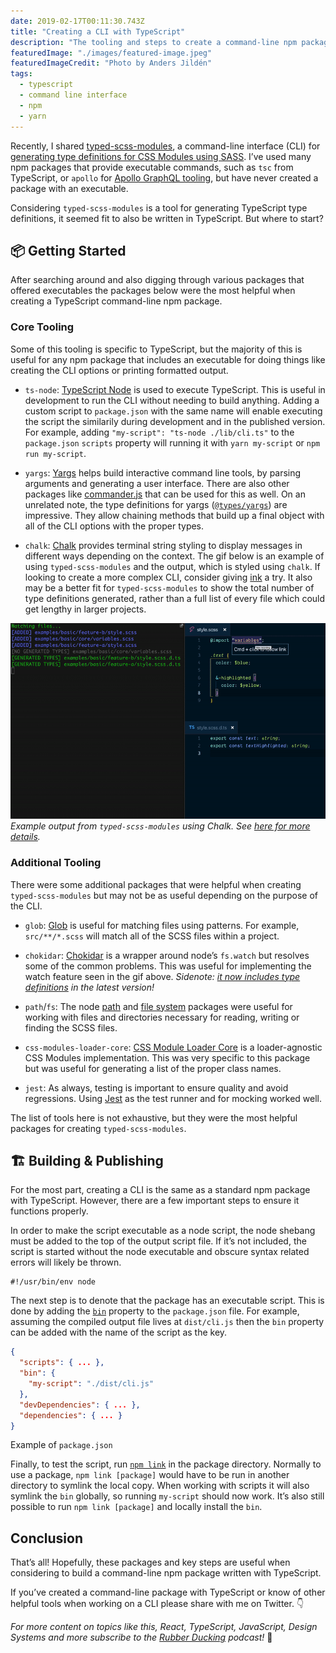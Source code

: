 ```yaml
---
date: 2019-02-17T00:11:30.743Z
title: "Creating a CLI with TypeScript"
description: "The tooling and steps to create a command-line npm package written in TypeScript."
featuredImage: "./images/featured-image.jpeg"
featuredImageCredit: "Photo by Anders Jildén"
tags:
  - typescript
  - command line interface
  - npm
  - yarn
---
```


Recently, I shared [typed-scss-modules](https://github.com/skovy/typed-scss-modules), a command-line interface (CLI) for [generating type definitions for CSS Modules using SASS](/generating-typescript-definitions-for-css-modules-using-sass). I’ve used many npm packages that provide executable commands, such as `tsc` from TypeScript, or `apollo` for [Apollo GraphQL tooling](https://github.com/apollographql/apollo-tooling), but have never created a package with an executable.

Considering `typed-scss-modules` is a tool for generating TypeScript type definitions, it seemed fit to also be written in TypeScript. But where to start?

## 📦 Getting Started

After searching around and also digging through various packages that offered executables the packages below were the most helpful when creating a TypeScript command-line npm package.

### Core Tooling

Some of this tooling is specific to TypeScript, but the majority of this is useful for any npm package that includes an executable for doing things like creating the CLI options or printing formatted output.

* `ts-node`: [TypeScript Node](https://github.com/TypeStrong/ts-node) is used to execute TypeScript. This is useful in development to run the CLI without needing to build anything. Adding a custom script to `package.json` with the same name will enable executing the script the similarily during development and in the published version. For example, adding `"my-script": "ts-node ./lib/cli.ts"` to the `package.json` `scripts` property will running it with `yarn my-script` or `npm run my-script`.

* `yargs`: [Yargs](http://yargs.js.org/) helps build interactive command line tools, by parsing arguments and generating a user interface. There are also other packages like [commander.js](https://github.com/tj/commander.js) that can be used for this as well. On an unrelated note, the type definitions for yargs ([`@types/yargs`](https://www.npmjs.com/package/@types/yargs)) are impressive. They allow chaining methods that build up a final object with all of the CLI options with the proper types.

* `chalk`: [Chalk](https://github.com/chalk/chalk) provides terminal string styling to display messages in different ways depending on the context. The gif below is an example of using `typed-scss-modules` and the output, which is styled using `chalk`. If looking to create a more complex CLI, consider giving [ink](https://github.com/vadimdemedes/ink/tree/next) a try. It also may be a better fit for `typed-scss-modules` to show the total number of type definitions generated, rather than a full list of every file which could get lengthy in larger projects.

![Example output from typed-scss-modules](./images/typed-scss-modules-output.gif)
<span class="image-caption">
*Example output from `typed-scss-modules` using Chalk. See [here for more details](/generating-typescript-definitions-for-css-modules-using-sass).*
</span>

### Additional Tooling

There were some additional packages that were helpful when creating `typed-scss-modules` but may not be as useful depending on the purpose of the CLI.

* `glob`: [Glob](https://github.com/isaacs/node-glob) is useful for matching files using patterns. For example, `src/**/*.scss` will match all of the SCSS files within a project.

* `chokidar`: [Chokidar](https://github.com/paulmillr/chokidar) is a wrapper around node’s `fs.watch` but resolves some of the common problems. This was useful for implementing the watch feature seen in the gif above. *Sidenote: [it now includes type definitions](https://github.com/paulmillr/chokidar/pull/801) in the latest version!*

* `path`/`fs`: The node [path](https://nodejs.org/api/path.html) and [file system](https://nodejs.org/api/fs.html) packages were useful for working with files and directories necessary for reading, writing or finding the SCSS files.

* `css-modules-loader-core`: [CSS Module Loader Core](https://github.com/css-modules/css-modules-loader-core) is a loader-agnostic CSS Modules implementation. This was very specific to this package but was useful for generating a list of the proper class names.

* `jest`: As always, testing is important to ensure quality and avoid regressions. Using [Jest](https://jestjs.io/) as the test runner and for mocking worked well.

The list of tools here is not exhaustive, but they were the most helpful packages for creating `typed-scss-modules`.

## 🏗 Building & Publishing

For the most part, creating a CLI is the same as a standard npm package with TypeScript. However, there are a few important steps to ensure it functions properly.

In order to make the script executable as a node script, the node shebang must be added to the top of the output script file. If it’s not included, the script is started without the node executable and obscure syntax related errors will likely be thrown.

```
#!/usr/bin/env node
```

The next step is to denote that the package has an executable script. This is done by adding the [`bin`](https://docs.npmjs.com/files/package.json#bin) property to the `package.json` file. For example, assuming the compiled output file lives at `dist/cli.js` then the `bin` property can be added with the name of the script as the key.

```json
{
  "scripts": { ... },
  "bin": {
    "my-script": "./dist/cli.js"
  },
  "devDependencies": { ... },
  "dependencies": { ... }
}
```
<span class="image-caption">Example of `package.json`</span>

Finally, to test the script, run [`npm link`](https://docs.npmjs.com/cli/link.html) in the package directory. Normally to use a package, `npm link [package]` would have to be run in another directory to symlink the local copy. When working with scripts it will also symlink the `bin` globally, so running `my-script` should now work. It’s also still possible to run `npm link [package]` and locally install the `bin`.

## Conclusion

That’s all! Hopefully, these packages and key steps are useful when considering to build a command-line npm package written with TypeScript.

If you’ve created a command-line package with TypeScript or know of other helpful tools when working on a CLI please share with me on Twitter. 👇

*For more content on topics like this, React, TypeScript, JavaScript, Design Systems and more subscribe to the [Rubber Ducking](http://www.rubberducking.fm/) podcast!* 🦆